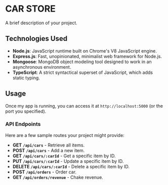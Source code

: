 # CAR STORE

A brief description of your project.

## Technologies Used

- **Node.js**: JavaScript runtime built on Chrome's V8 JavaScript engine.
- **Express.js**: Fast, unopinionated, minimalist web framework for Node.js.
- **Mongoose**: MongoDB object modeling tool designed to work in an asynchronous environment.
- **TypeScript**: A strict syntactical superset of JavaScript, which adds static typing.


## Usage

Once my app is running, you can access it at `http://localhost:5000` (or the port you specified).

### API Endpoints

Here are a few sample routes your project might provide:

- **GET `/api/cars`** - Retrieve all items.
- **POST `/api/cars`** - Add a new item.
- **GET `/api/cars/:carId`** - Get a specific item by ID.
- **PUT `/api/cars/:carId`** - Update a specific item by ID.
- **DELETE `/api/cars/:carId`** - Delete a specific item by ID.
- **POST `/api/orders`** - Order car.
- **GET  `/api/orders/revenue`** - Chake revenue.


